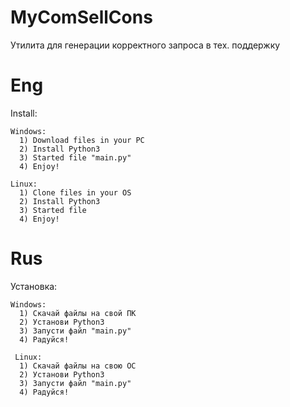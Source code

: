 # MyComSellCons
Утилита для генерации корректного запроса в тех. поддержку

# Eng

  Install:
  
    Windows: 
      1) Download files in your PC
      2) Install Python3
      3) Started file "main.py"
      4) Enjoy!
  
    Linux:
      1) Clone files in your OS
      2) Install Python3
      3) Started file
      4) Enjoy!
   
# Rus
  Установка:
  
    Windows:
      1) Скачай файлы на свой ПК
      2) Установи Python3
      3) Запусти файл "main.py"
      4) Радуйся!
      
     Linux:
      1) Скачай файлы на свою ОС
      2) Установи Python3
      3) Запусти файл "main.py"
      4) Радуйся!
